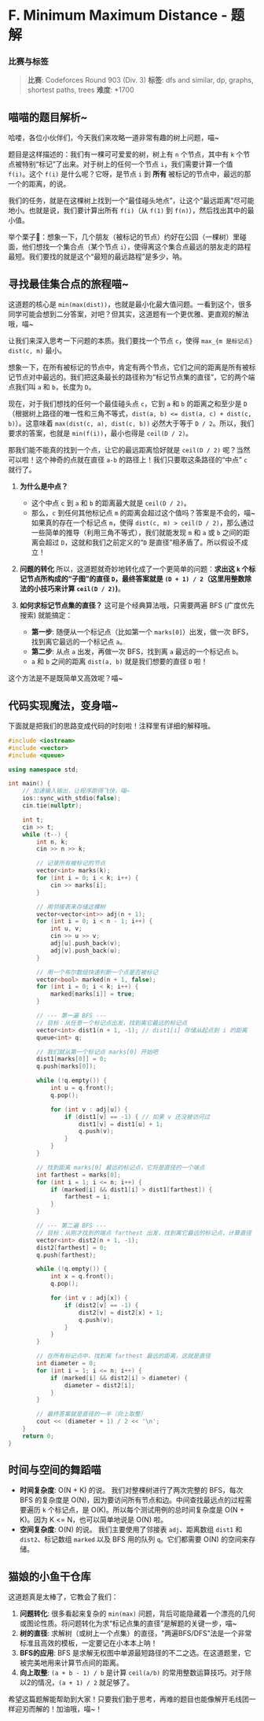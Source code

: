 # F. Minimum Maximum Distance - 题解

### 比赛与标签
> **比赛**: Codeforces Round 903 (Div. 3)
> **标签**: dfs and similar, dp, graphs, shortest paths, trees
> **难度**: *1700

## 喵喵的题目解析~
哈喽，各位小伙伴们，今天我们来攻略一道非常有趣的树上问题，喵~

题目是这样描述的：我们有一棵可可爱爱的树，树上有 `n` 个节点，其中有 `k` 个节点被特别“标记”了出来。对于树上的任何一个节点 `i`，我们需要计算一个值 `f(i)`。这个 `f(i)` 是什么呢？它呀，是节点 `i` 到 **所有** 被标记的节点中，最远的那一个的距离，的说。

我们的任务，就是在这棵树上找到一个“最佳碰头地点”，让这个“最远距离”尽可能地小。也就是说，我们要计算出所有 `f(i)`（从 `f(1)` 到 `f(n)`），然后找出其中的最小值。

举个栗子🌰：想象一下，几个朋友（被标记的节点）约好在公园（一棵树）里碰面，他们想找一个集合点（某个节点 `i`），使得离这个集合点最远的朋友走的路程最短。我们要找的就是这个“最短的最远路程”是多少，呐。

## 寻找最佳集合点的旅程喵~
这道题的核心是 `min(max(dist))`，也就是最小化最大值问题。一看到这个，很多同学可能会想到二分答案，对吧？但其实，这道题有一个更优雅、更直观的解法哦，喵~

让我们来深入思考一下问题的本质。我们要找一个节点 `c`，使得 `max_{m 是标记点} dist(c, m)` 最小。

想象一下，在所有被标记的节点中，肯定有两个节点，它们之间的距离是所有被标记节点对中最远的。我们把这条最长的路径称为“标记节点集的直径”，它的两个端点我们叫 `a` 和 `b`，长度为 `D`。

现在，对于我们想找的任何一个最佳碰头点 `c`，它到 `a` 和 `b` 的距离之和至少是 `D`（根据树上路径的唯一性和三角不等式，`dist(a, b) <= dist(a, c) + dist(c, b)`）。这意味着 `max(dist(c, a), dist(c, b))` 必然大于等于 `D / 2`。所以，我们要求的答案，也就是 `min(f(i))`，最小也得是 `ceil(D / 2)`。

那我们能不能真的找到一个点，让它的最远距离恰好就是 `ceil(D / 2)` 呢？当然可以啦！这个神奇的点就在直径 `a-b` 的路径上！我们只要取这条路径的“中点” `c` 就行了。

1.  **为什么是中点？**
    *   这个中点 `c` 到 `a` 和 `b` 的距离最大就是 `ceil(D / 2)`。
    *   那么，`c` 到任何其他标记点 `m` 的距离会超过这个值吗？答案是不会的，喵~ 如果真的存在一个标记点 `m`，使得 `dist(c, m) > ceil(D / 2)`，那么通过一些简单的推导（利用三角不等式），我们就能发现 `m` 和 `a` 或 `b` 之间的距离会超过 `D`，这就和我们之前定义的“`D` 是直径”相矛盾了。所以假设不成立！

2.  **问题的转化**
    所以，这道题就奇妙地转化成了一个更简单的问题：**求出这 `k` 个标记节点所构成的“子图”的直径 `D`，最终答案就是 `(D + 1) / 2`（这里用整数除法的小技巧来计算 `ceil(D / 2)`)**。

3.  **如何求标记节点集的直径？**
    这可是个经典算法哦，只需要两遍 BFS (广度优先搜索) 就能搞定：
    *   **第一步**: 随便从一个标记点（比如第一个 `marks[0]`）出发，做一次 BFS，找到离它最远的一个标记点 `a`。
    *   **第二步**: 从点 `a` 出发，再做一次 BFS，找到离 `a` 最远的一个标记点 `b`。
    *   `a` 和 `b` 之间的距离 `dist(a, b)` 就是我们想要的直径 `D` 啦！

这个方法是不是既简单又高效呢？喵~

## 代码实现魔法，变身喵~
下面就是把我们的思路变成代码的时刻啦！注释里有详细的解释哦。

```cpp
#include <iostream>
#include <vector>
#include <queue>

using namespace std;

int main() {
    // 加速输入输出，让程序跑得飞快，喵~
    ios::sync_with_stdio(false);
    cin.tie(nullptr);

    int t;
    cin >> t;
    while (t--) {
        int n, k;
        cin >> n >> k;

        // 记录所有被标记的节点
        vector<int> marks(k);
        for (int i = 0; i < k; i++) {
            cin >> marks[i];
        }

        // 用邻接表来存储这棵树
        vector<vector<int>> adj(n + 1);
        for (int i = 0; i < n - 1; i++) {
            int u, v;
            cin >> u >> v;
            adj[u].push_back(v);
            adj[v].push_back(u);
        }

        // 用一个布尔数组快速判断一个点是否被标记
        vector<bool> marked(n + 1, false);
        for (int i = 0; i < k; i++) {
            marked[marks[i]] = true;
        }

        // --- 第一遍 BFS ---
        // 目标：从任意一个标记点出发，找到离它最远的标记点
        vector<int> dist1(n + 1, -1); // dist1[i] 存储从起点到 i 的距离
        queue<int> q;

        // 我们就从第一个标记点 marks[0] 开始吧
        dist1[marks[0]] = 0;
        q.push(marks[0]);

        while (!q.empty()) {
            int u = q.front();
            q.pop();

            for (int v : adj[u]) {
                if (dist1[v] == -1) { // 如果 v 还没被访问过
                    dist1[v] = dist1[u] + 1;
                    q.push(v);
                }
            }
        }

        // 找到距离 marks[0] 最远的标记点，它将是直径的一个端点
        int farthest = marks[0];
        for (int i = 1; i <= n; i++) {
            if (marked[i] && dist1[i] > dist1[farthest]) {
                farthest = i;
            }
        }

        // --- 第二遍 BFS ---
        // 目标：从刚才找到的端点 farthest 出发，找到离它最远的标记点，计算直径
        vector<int> dist2(n + 1, -1);
        dist2[farthest] = 0;
        q.push(farthest);

        while (!q.empty()) {
            int x = q.front();
            q.pop();

            for (int v : adj[x]) {
                if (dist2[v] == -1) {
                    dist2[v] = dist2[x] + 1;
                    q.push(v);
                }
            }
        }

        // 在所有标记点中，找到离 farthest 最远的距离，这就是直径
        int diameter = 0;
        for (int i = 1; i <= n; i++) {
            if (marked[i] && dist2[i] > diameter) {
                diameter = dist2[i];
            }
        }

        // 最终答案就是直径的一半（向上取整）
        cout << (diameter + 1) / 2 << '\n';
    }
    return 0;
}
```

## 时间与空间的舞蹈喵
- **时间复杂度**: O(N + K) 的说。
  我们对整棵树进行了两次完整的 BFS，每次 BFS 的复杂度是 O(N)，因为要访问所有节点和边。中间查找最远点的过程需要遍历 `k` 个标记点，是 O(K)。所以每个测试用例的总时间复杂度是 O(N + K)。因为 K <= N，也可以简单地说是 O(N) 啦。
- **空间复杂度**: O(N) 的说。
  我们主要使用了邻接表 `adj`、距离数组 `dist1` 和 `dist2`、标记数组 `marked` 以及 BFS 用的队列 `q`。它们都需要 O(N) 的空间来存储。

## 猫娘的小鱼干仓库
这道题真是太棒了，它教会了我们：

1.  **问题转化**: 很多看起来复杂的 `min(max)` 问题，背后可能隐藏着一个漂亮的几何或图论性质。将问题转化为求“标记点集的直径”是解题的关键一步，喵~
2.  **树的直径**: 求解树（或树上一个点集）的直径，"两遍BFS/DFS"法是一个非常标准且高效的模板，一定要记在小本本上呐！
3.  **BFS的应用**: BFS 是求解无权图中单源最短路径的不二之选。在这道题里，它被完美地用来计算节点间的距离。
4.  **向上取整**: `(a + b - 1) / b` 是计算 `ceil(a/b)` 的常用整数运算技巧。对于除以2的情况，`(a + 1) / 2` 就足够了。

希望这篇题解能帮助到大家！只要我们勤于思考，再难的题目也能像解开毛线团一样迎刃而解的！加油哦，喵~！